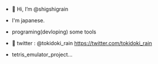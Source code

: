- 👋 Hi, I’m @shigshigrain
- I'm japanese.
- programing(devloping) some tools
- 🦜 twitter : @tokidoki_rain
      https://twitter.com/tokidoki_rain

- tetris_emulator_project...

<!---
shigshigrain/shigshigrain is a ✨ special ✨ repository because its `README.md` (this file) appears on your GitHub profile.
You can click the Preview link to take a look at your changes.
--->
